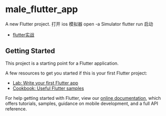 



# male_flutter_app

A new Flutter project.
打开 ios 模拟器 open -a Simulator
flutter run 启动

  - [flutter实战](https://book.flutterchina.club/)


## Getting Started

This project is a starting point for a Flutter application.

A few resources to get you started if this is your first Flutter project:

- [Lab: Write your first Flutter app](https://flutter.dev/docs/get-started/codelab)
- [Cookbook: Useful Flutter samples](https://flutter.dev/docs/cookbook)

For help getting started with Flutter, view our
[online documentation](https://flutter.dev/docs), which offers tutorials,
samples, guidance on mobile development, and a full API reference.

